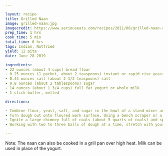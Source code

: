 ```yaml
---

layout: recipe
title: Grilled Naan
image: grilled-naan.jpg
imagecredit: https://www.seriouseats.com/recipes/2011/08/grilled-naan-recipe.html
prep_time: 1 hrs
cook_time: 5 min
total_time: 6 hrs
tags: Indian, NotTried
yield: 12 pita
date: June 28 2019

ingredients:
- 22 ounces (about 4 cups) bread flour
- 0.25 ounces (1 packet, about 2 teaspoons) instant or rapid rise yeast
- 0.44 ounces salt (about 2 1/2 teaspoons) salt
- 0.8 ounces (about 2 tablespoons) sugar
- 14 ounces (about 1 3/4 cups) full fat yogurt or whole milk
- 1 stick butter, melted

directions:

- Combine flour, yeast, salt, and sugar in the bowl of a stand mixer and whisk until combined. Add yogurt and knead with dough hook on low speed until dough comes together into a smooth ball. Dough should stick slightly to bottom of bowl as it kneads (add slightly more yogurt or milk as necessary). Continue to knead for 5 minutes. Cover tightly with plastic wrap and allow to rise at room temperature until roughly doubled in volume, about 2 hours.
- Turn dough out onto floured work surface. Using a bench scraper or a knife, cut the dough into 12 even pieces. Roll each piece into a ball, then place on a well-floured surface (leaving a few inches of space between each one) and cover with a floured cloth. Alternatively, place each ball of dough in an individual covered pint-sized deli container. Allow dough to rise at room temperature until doubled in volume, about 2 hours.
- Ignite a large chimney full of coals (about 5 quarts of coals) and spread evenly over half of the grill. Set grill grates in place, cover, and allow to preheat for 5 minutes. Scrape grill grates clean with a brush.
- Working with two to three balls of dough at a time, stretch with your hands into an oblong roughly 10-inches long and 6-inches across (you can use a rolling pin for this as well). Once you have two or three pieces stretched, lay them out on the grill above the coals. Cook without moving until bottom side is charred in spots and light golden brown. Flip with a large spatula, pizza pell, or with tongs and cook until second side is charred and browned. Remove naan from the grill and immediately brush with melted butter. Transfer the naan to a large plate and cover it with a clean dish towel while you cook the remaining bread.

---
```


Note: The naan can also be cooked in a grill pan over high heat. Milk can be used in place of the yogurt.
